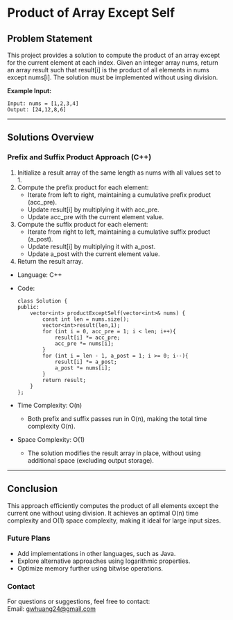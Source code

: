 # **Product of Array Except Self**

## **Problem Statement**
This project provides a solution to compute the product of an array except for the current element at each index. Given an integer array nums, return an array result such that result[i] is the product of all elements in nums except nums[i]. The solution must be implemented without using division.  

**Example Input:**
  ```
  Input: nums = [1,2,3,4]
  Output: [24,12,8,6]
  ```
---

## **Solutions Overview**

### **Prefix and Suffix Product Approach (C++)**
1. Initialize a result array of the same length as nums with all values set to 1.
2. Compute the prefix product for each element:
   - Iterate from left to right, maintaining a cumulative prefix product (acc_pre).
   - Update result[i] by multiplying it with acc_pre.
   - Update acc_pre with the current element value.
3. Compute the suffix product for each element:
   - Iterate from right to left, maintaining a cumulative suffix product (a_post).
   - Update result[i] by multiplying it with a_post.
   - Update a_post with the current element value.
4. Return the result array.  
 
- Language: C++
- Code:
  ```
  class Solution {
  public:
      vector<int> productExceptSelf(vector<int>& nums) {
          const int len = nums.size();
          vector<int>result(len,1);
          for (int i = 0, acc_pre = 1; i < len; i++){
              result[i] *= acc_pre;
              acc_pre *= nums[i];
          }
          for (int i = len - 1, a_post = 1; i >= 0; i--){
              result[i] *= a_post;
              a_post *= nums[i];
          }
          return result;
      }
  };
  ```
  
- Time Complexity: O(n)  
   - Both prefix and suffix passes run in O(n), making the total time complexity O(n).
- Space Complexity: O(1)  
   - The solution modifies the result array in place, without using additional space (excluding output storage).
---

## **Conclusion**
This approach efficiently computes the product of all elements except the current one without using division. It achieves an optimal O(n) time complexity and O(1) space complexity, making it ideal for large input sizes.  

### **Future Plans**
- Add implementations in other languages, such as Java.
- Explore alternative approaches using logarithmic properties.
- Optimize memory further using bitwise operations.
  
### **Contact**
For questions or suggestions, feel free to contact:  
Email: gwhuang24@gmail.com
